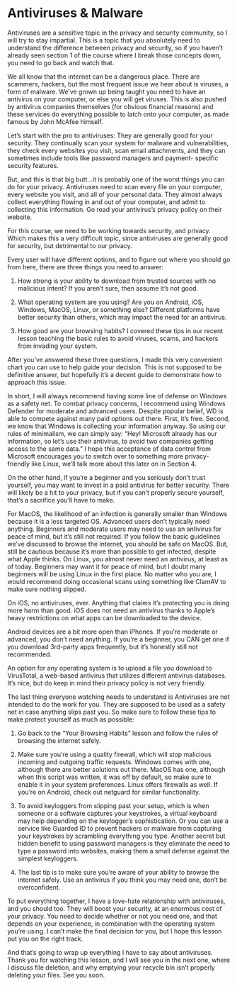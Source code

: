 # Antiviruses & Malware

Antiviruses are a sensitive topic in the privacy and security community, so I will
try to stay impartial. This is a topic that you absolutely need to understand the
difference between privacy and security, so if you haven’t already seen section 1
of the course where I break those concepts down, you need to go back and watch
that.

We all know that the internet can be a dangerous place. There are scammers,
hackers, but the most frequent issue we hear about is viruses, a form of malware.
We’ve grown up being taught you need to have an antivirus on your computer, or
else you will get viruses. This is also pushed by antivirus companies themselves
(for obvious financial reasons) and these services do everything possible to latch
onto your computer, as made famous by John McAfee himself.

Let’s start with the pro to antiviruses: They are generally good for your security.
They continually scan your system for malware and vulnerabilities, they check
every websites you visit, scan email attachments, and they can sometimes include
tools like password managers and payment- specific security features.

But, and this is that big butt...it is probably one of the worst things you can do for
your privacy. Antiviruses need to scan every file on your computer, every website
you visit, and all of your personal data. They almost always collect everything
flowing in and out of your computer, and admit to collecting this information. Go
read your antivirus’s privacy policy on their website.

For this course, we need to be working towards security, and privacy. Which
makes this a very difficult topic, since antiviruses are generally good for security,
but detrimental to our privacy.

Every user will have different options, and to figure out where you should go from
here, there are three things you need to answer:

1. How strong is your ability to download from trusted sources with no
malicious intent? If you aren’t sure, then assume it’s not good.

2. What operating system are you using? Are you on Android, iOS, Windows,
MacOS, Linux, or something else? Different platforms have better security
than others, which may impact the need for an antivirus.

3. How good are your browsing habits? I covered these tips in our recent
lesson teaching the basic rules to avoid viruses, scams, and hackers from
invading your system.

After you’ve answered these three questions, I made this very convenient chart
you can use to help guide your decision. This is not supposed to be definitive
answer, but hopefully it’s a decent guide to demonstrate how to approach this
issue.

In short, I will always recommend having some line of defense on Windows as a
safety net. To combat privacy concerns, I recommend using Windows Defender
for moderate and advanced users. Despite popular belief, WD is able to compete
against many paid options out there. First, it’s free. Second, we know that
Windows is collecting your information anyway. So using our rules of minimalism,
we can simply say: “Hey! Microsoft already has our information, so let’s use their
antivirus, to avoid two companies getting access to the same data.” I hope this
acceptance of data control from Microsoft encourages you to switch over to
something more privacy-friendly like Linux, we’ll talk more about this later on in
Section 4.

On the other hand, if you’re a beginner and you seriously don’t trust yourself, you
may want to invest in a paid antivirus for better security. There will likely be a hit
to your privacy, but if you can’t properly secure yourself, that’s a sacrifice you’ll
have to make.

For MacOS, the likelihood of an infection is generally smaller than Windows
because it is a less targeted OS. Advanced users don’t typically need anything.
Beginners and moderate users may need to use an antivirus for peace of mind,
but it’s still not required. If you follow the basic guidelines we’ve discussed to
browse the internet, you should be safe on MacOS. But, still be cautious because
it’s more than possible to get infected, despite what Apple thinks.
On Linux, you almost never need an antivirus, at least as of today. Beginners may
want it for peace of mind, but I doubt many beginners will be using Linux in the
first place. No matter who you are, I would recommend doing occasional scans
using something like ClamAV to make sure nothing slipped.

On iOS, no antiviruses, ever. Anything that claims it’s protecting you is doing
more harm than good. iOS does not need an antivirus thanks to Apple’s heavy
restrictions on what apps can be downloaded to the device.

Android devices are a bit more open than iPhones. If you’re moderate or
advanced, you don’t need anything. If you’re a beginner, you CAN get one if you
download 3rd-party apps frequently, but it’s honestly still not recommended.

An option for any operating system is to upload a file you download to
VirusTotal, a web-based antivirus that utilizes different antivirus databases. It’s
nice, but do keep in mind their privacy policy is not very friendly.

The last thing everyone watching needs to understand is Antiviruses are not
intended to do the work for you. They are supposed to be used as a safety net in
case anything slips past you. So make sure to follow these tips to make protect
yourself as much as possible:

1. Go back to the “Your Browsing Habits” lesson and follow the rules of
browsing the internet safely.

2. Make sure you’re using a quality firewall, which will stop malicious incoming
and outgoing traffic requests. Windows comes with one, although there are
better solutions out there. MacOS has one, although when this script was
written, it was off by default, so make sure to enable it in your system
preferences. Linux offers firewalls as well. If you’re on Android, check out
netguard for similar functionality.

3. To avoid keyloggers from slipping past your setup, which is when someone
or a software captures your keystrokes, a virtual keyboard may help
depending on the keylogger’s sophistication. Or you can use a service like
Guarded ID to prevent hackers or malware from capturing your keystrokes
by scrambling everything you type. Another secret but hidden benefit to
using password managers is they eliminate the need to type a password
into websites, making them a small defense against the simplest
keyloggers.

4. The last tip is to make sure you’re aware of your ability to browse the
internet safely. Use an antivirus if you think you may need one, don’t be
overconfident.

To put everything together, I have a love-hate relationship with antiviruses, and
you should too. They will boost your security, at an enormous cost of your
privacy. You need to decide whether or not you need one, and that depends on
your experience, in combination with the operating system you’re using. I can’t
make the final decision for you, but I hope this lesson put you on the right track.

And that’s going to wrap up everything I have to say about antiviruses. Thank you
for watching this lesson, and I will see you in the next one, where I discuss file
deletion, and why emptying your recycle bin isn’t properly deleting your files. See
you soon.
